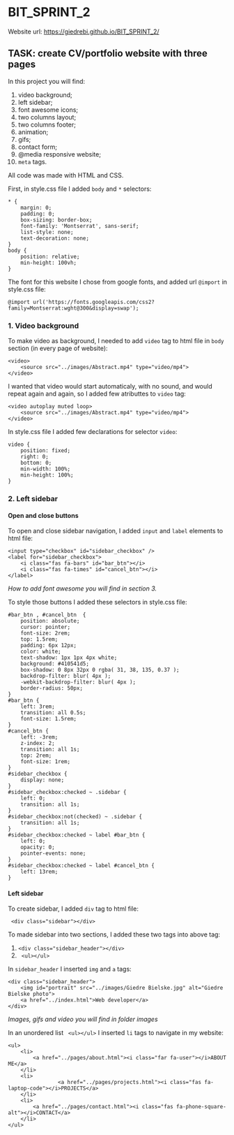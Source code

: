 # BIT_SPRINT_2

Website url: https://giedrebi.github.io/BIT_SPRINT_2/ 

## TASK: create CV/portfolio website with three pages

In this project you will find:
1. video background;
2. left sidebar;
3. font awesome icons;
4. two columns layout;
5. two columns footer;
6. animation;
7. gifs;
8. contact form;
9. @media responsive website;
10. `meta` tags.


All code was made with HTML and CSS.

First, in style.css file I added `body` and `*` selectors:
```
* {
    margin: 0;
    padding: 0;
    box-sizing: border-box;
    font-family: 'Montserrat', sans-serif;
    list-style: none;
    text-decoration: none;
}
body {
    position: relative;
    min-height: 100vh;
}
```
The font for this website I chose from google fonts, and added url `@import` in style.css file:
```
@import url('https://fonts.googleapis.com/css2?family=Montserrat:wght@300&display=swap');
```
### 1. Video background

To make video as background, I needed to add `video` tag to html file in `body` section (in every page of website):
```
<video>
    <source src="../images/Abstract.mp4" type="video/mp4">
</video>
```
I wanted that video would start automaticaly, with no sound, and would repeat again and again, so I added few atributtes to `video` tag:
```
<video autoplay muted loop>
    <source src="../images/Abstract.mp4" type="video/mp4">
</video>
```
In style.css file I added few declarations for selector `video`:
```
video {
    position: fixed;
    right: 0;
    bottom: 0;
    min-width: 100%;
    min-height: 100%;
}
```
### 2. Left sidebar
#### Open and close buttons
To open and close sidebar navigation, I added `input` and `label` elements to html file:
```
<input type="checkbox" id="sidebar_checkbox" />
<label for="sidebar_checkbox">
    <i class="fas fa-bars" id="bar_btn"></i>
    <i class="fas fa-times" id="cancel_btn"></i>
</label>
```
*How to add font awesome you will find in section 3.*

To style those buttons I added these selectors in style.css file:
```
#bar_btn , #cancel_btn  {
    position: absolute;
    cursor: pointer;
    font-size: 2rem;
    top: 1.5rem;
    padding: 6px 12px;
    color: white;
    text-shadow: 1px 1px 4px white;
    background: #410541d5;
    box-shadow: 0 8px 32px 0 rgba( 31, 38, 135, 0.37 );
    backdrop-filter: blur( 4px );
    -webkit-backdrop-filter: blur( 4px );
    border-radius: 50px;
}
#bar_btn {
    left: 3rem;
    transition: all 0.5s;
    font-size: 1.5rem;
}
#cancel_btn {
    left: -3rem;
    z-index: 2;
    transition: all 1s;
    top: 2rem;
    font-size: 1rem;
}
#sidebar_checkbox {
    display: none;
}
#sidebar_checkbox:checked ~ .sidebar {
    left: 0;
    transition: all 1s;
}
#sidebar_checkbox:not(checked) ~ .sidebar {
    transition: all 1s;
}
#sidebar_checkbox:checked ~ label #bar_btn {
    left: 0;
    opacity: 0;
    pointer-events: none;
}
#sidebar_checkbox:checked ~ label #cancel_btn {
    left: 13rem;
}
```
#### Left sidebar 
To create sidebar, I added `div` tag to html file:
```
 <div class="sidebar"></div>
```
To made sidebar into two sections, I added these two tags into above tag:
1. ```<div class="sidebar_header"></div>```
2. ``` <ul></ul>```

In `sidebar_header` I inserted `img` and `a` tags:
```
<div class="sidebar_header">
    <img id="portrait" src="../images/Giedre Bielske.jpg" alt="Giedre Bielske photo">
    <a href="../index.html">Web developer</a>
</div>
```
*Images, gifs and video you will find in folder images*

In an unordered list ``` <ul></ul>``` I inserted `li` tags to navigate in my website:
```
<ul>
    <li>
        <a href="../pages/about.html"><i class="far fa-user"></i>ABOUT ME</a>
    </li>
    <li>
                <a href="../pages/projects.html"><i class="fas fa-laptop-code"></i>PROJECTS</a>
    </li>
    <li>
        <a href="../pages/contact.html"><i class="fas fa-phone-square-alt"></i>CONTACT</a>
    </li>
</ul>
```